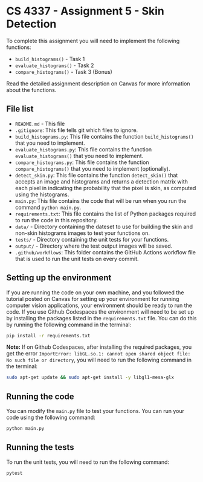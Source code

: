 # CS 4337 - Assignment 5 - Skin Detection

To complete this assignment you will need to implement the following functions:
- `build_histograms()` - Task 1
- `evaluate_histograms()` - Task 2
- `compare_histograms()` - Task 3 (Bonus)

Read the detailed assignment description on Canvas for more information about the functions.

## File list
- `README.md` - This file
- `.gitignore`: This file tells git which files to ignore.
- `build_histograms.py`: This file contains the function `build_histograms()` that you need to implement.
- `evaluate_histograms.py`: This file contains the function `evaluate_histograms()` that you need to implement.
- `compare_histograms.py`: This file contains the function `compare_histograms()` that you need to implement (optionally).
- `detect_skin.py`: This file contains the function `detect_skin()` that accepts an image and histograms and returns a detection matrix with each pixel in indicating the probability that the pixel is skin, as computed using the histograms.
- `main.py`: This file contains the code that will be run when you run the command `python main.py`.
- `requirements.txt`: This file contains the list of Python packages required to run the code in this repository.
- `data/` - Directory containing the dateset to use for building the skin and non-skin histograms images to test your functions on.
- `tests/` - Directory containing the unit tests for your functions.
- `output/` - Directory where the test output images will be saved.
- `.github/workflows`: This folder contains the GitHub Actions workflow file that is used to run the unit tests on every commit.

## Setting up the environment

If you are running the code on your own machine, and you followed the tutorial posted on Canvas for setting up your environment for running computer vision applications, your environment should be ready to run the code. If you use Github Codespaces the environment will need to be set up by installing the packages listed in the `requirements.txt` file. You can do this by running the following command in the terminal:

```bash
pip install -r requirements.txt
```

**Note:** If on Github Codespaces, after installing the required packages, you get the error `ImportError: libGL.so.1: cannot open shared object file: No such file or directory`, you will need to run the following command in the terminal:

```bash
sudo apt-get update && sudo apt-get install -y libgl1-mesa-glx
```

## Running the code

You can modify the `main.py` file to test your functions. You can run your code using the following command:

```bash
python main.py
```
## Running the tests

To run the unit tests, you will need to run the following command:

```bash
pytest
```